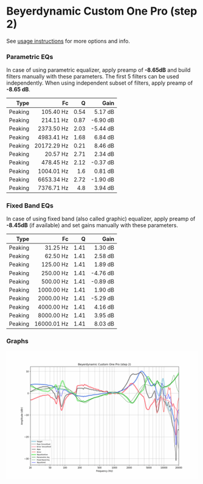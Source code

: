 # Beyerdynamic Custom One Pro (step 2)
See [usage instructions](https://github.com/jaakkopasanen/AutoEq#usage) for more options and info.

### Parametric EQs
In case of using parametric equalizer, apply preamp of **-8.65dB** and build filters manually
with these parameters. The first 5 filters can be used independently.
When using independent subset of filters, apply preamp of **-8.65 dB**.

| Type    | Fc          |    Q | Gain     |
|--------:|------------:|-----:|---------:|
| Peaking | 105.40 Hz   | 0.54 | 5.17 dB  |
| Peaking | 214.11 Hz   | 0.87 | -6.90 dB |
| Peaking | 2373.50 Hz  | 2.03 | -5.44 dB |
| Peaking | 4983.41 Hz  | 1.68 | 6.84 dB  |
| Peaking | 20172.29 Hz | 0.21 | 8.46 dB  |
| Peaking | 20.57 Hz    | 2.71 | 2.34 dB  |
| Peaking | 478.45 Hz   | 2.12 | -0.37 dB |
| Peaking | 1004.01 Hz  | 1.6  | 0.81 dB  |
| Peaking | 6653.34 Hz  | 2.72 | -1.90 dB |
| Peaking | 7376.71 Hz  | 4.8  | 3.94 dB  |

### Fixed Band EQs
In case of using fixed band (also called graphic) equalizer, apply preamp of **-8.45dB**
(if available) and set gains manually with these parameters.

| Type    | Fc          |    Q | Gain     |
|--------:|------------:|-----:|---------:|
| Peaking | 31.25 Hz    | 1.41 | 1.30 dB  |
| Peaking | 62.50 Hz    | 1.41 | 2.58 dB  |
| Peaking | 125.00 Hz   | 1.41 | 1.89 dB  |
| Peaking | 250.00 Hz   | 1.41 | -4.76 dB |
| Peaking | 500.00 Hz   | 1.41 | -0.89 dB |
| Peaking | 1000.00 Hz  | 1.41 | 1.90 dB  |
| Peaking | 2000.00 Hz  | 1.41 | -5.29 dB |
| Peaking | 4000.00 Hz  | 1.41 | 4.16 dB  |
| Peaking | 8000.00 Hz  | 1.41 | 3.95 dB  |
| Peaking | 16000.01 Hz | 1.41 | 8.03 dB  |

### Graphs
![](./Beyerdynamic%20Custom%20One%20Pro%20(step%202).png)